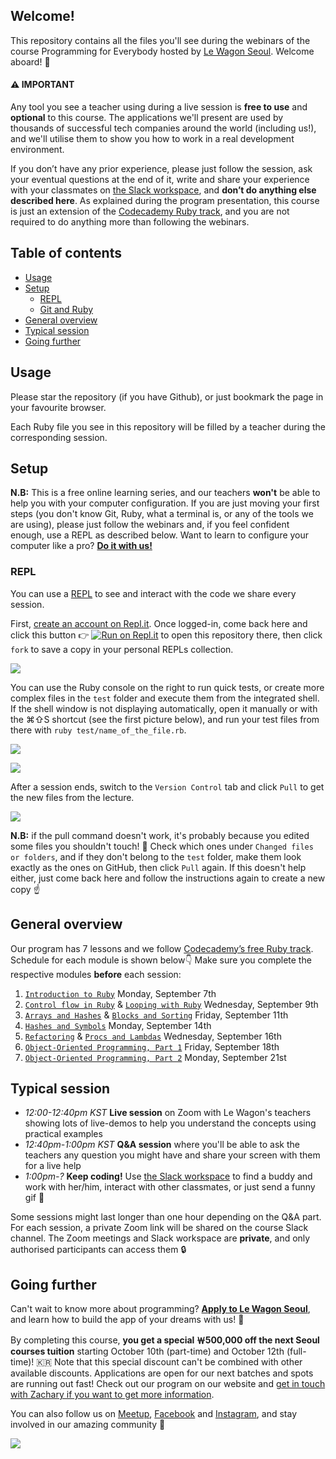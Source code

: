 ## Welcome!

This repository contains all the files you'll see during the webinars of the course Programming for Everybody hosted by [Le Wagon Seoul](https://www.lewagon.com/seoul). Welcome aboard! 🎉

#### ⚠️ IMPORTANT

Any tool you see a teacher using during a live session is **free to use** and **optional** to this course. The applications we'll present are used by thousands of successful tech companies around the world (including us!), and we'll utilise them to show you how to work in a real development environment.

If you don’t have any prior experience, please just follow the session, ask your eventual questions at the end of it, write and share your experience with your classmates on [the Slack workspace](https://le-wagon-seoul.slack.com), and **don’t do anything else described here**. As explained during the program presentation, this course is just an extension of the [Codecademy Ruby track](https://www.codecademy.com/learn/learn-ruby), and you are not required to do anything more than following the webinars.

## Table of contents

- [Usage](#usage)
- [Setup](#setup)
  - [REPL](#repl)
  - [Git and Ruby](#git-and-ruby)
- [General overview](#general-overview)
- [Typical session](#typical-session)
- [Going further](#going-further)

## Usage

Please star the repository (if you have Github), or just bookmark the page in your favourite browser.

Each Ruby file you see in this repository will be filled by a teacher during the corresponding session.

## Setup

**N.B:** This is a free online learning series, and our teachers **won't** be able to help you with your computer configuration. If you are just moving your first steps (you don't know Git, Ruby, what a terminal is, or any of the tools we are using), please just follow the webinars and, if you feel confident enough, use a REPL as described below. Want to learn to configure your computer like a pro? **[Do it with us!](#going-further)**

### REPL

You can use a [REPL](https://en.wikipedia.org/wiki/Read%E2%80%93eval%E2%80%93print_loop) to see and interact with the code we share every session.

First, [create an account on Repl.it](https://repl.it/signup). Once logged-in, come back here and click this button 👉 [![Run on Repl.it](https://repl.it/badge/github/zacharygian/programming4everybody)](https://repl.it/@zacharygian/programming4everybody) to open this repository there, then click `fork` to save a copy in your personal REPLs collection.

![](https://github.com/zacharygian/programming4everybody/raw/master/images/repl1.png)

You can use the Ruby console on the right to run quick tests, or create more complex files in the `test` folder and execute them from the integrated shell.
If the shell window is not displaying automatically, open it manually or with the ⌘⇧S shortcut (see the first picture below), and run your test files from there with `ruby test/name_of_the_file.rb`.

![](https://github.com/zacharygian/programming4everybody/raw/master/images/repl2.png)

![](https://github.com/zacharygian/programming4everybody/raw/master/images/repl3.png)

After a session ends, switch to the `Version Control` tab and click `Pull` to get the new files from the lecture.

![](https://github.com/zacharygian/programming4everybody/raw/master/images/repl4.png)

**N.B:** if the pull command doesn't work, it's probably because you edited some files you shouldn't touch! 🛑 Check which ones under `Changed files or folders`, and if they don't belong to the `test` folder, make them look exactly as the ones on GitHub, then click `Pull` again. If this doesn't help either, just come back here and follow the instructions again to create a new copy ☝️


## General overview

Our program has 7 lessons and we follow [Codecademy’s free Ruby track](https://www.codecademy.com/learn/learn-ruby).
Schedule for each module is shown below👇 Make sure you complete the respective modules **before** each session:

1. [`Introduction to Ruby`](https://github.com/zacharygian/programming4everybody/blob/july-2020/01_introduction.rb) Monday, September 7th
2. [`Control flow in Ruby`](https://github.com/zacharygian/programming4everybody/blob/july-2020/02_control_flow.rb) & [`Looping with Ruby`](https://github.com/zacharygian/programming4everybody/blob/july-2020/03_looping.rb) Wednesday, September 9th
3. [`Arrays and Hashes`](https://github.com/zacharygian/programming4everybody/blob/master/04_arrays_and_hashes.rb) & [`Blocks and Sorting`](https://github.com/zacharygian/programming4everybody/blob/master/05_methods_and_blocks.rb) Friday, September 11th
4. [`Hashes and Symbols`](https://github.com/zacharygian/programming4everybody/blob/master/06_hashes_and_symbols.rb) Monday, September 14th
5. [`Refactoring`](https://github.com/zacharygian/programming4everybody/blob/master/07_refactoring.rb) & [`Procs and Lambdas`](https://github.com/zacharygian/programming4everybody/blob/master/08_procs_and_lambdas.rb) Wednesday, September 16th
6. [`Object-Oriented Programming, Part 1`](https://github.com/zacharygian/programming4everybody/blob/master/09_oop.rb) Friday, September 18th
7. [`Object-Oriented Programming, Part 2`](https://github.com/zacharygian/programming4everybody/blob/master/10_oop.rb) Monday, September 21st

## Typical session

- _12:00-12:40pm KST_ **Live session** on Zoom with Le Wagon's teachers showing lots of live-demos to help you understand the concepts using practical examples
- _12:40pm-1:00pm KST_ **Q&A session** where you'll be able to ask the teachers any question you might have and share your screen with them for a live help
- _1:00pm-?_ **Keep coding!** Use [the Slack workspace](https://le-wagon-seoul.slack.com) to find a buddy and work with her/him, interact with other classmates, or just send a funny gif 🙈

Some sessions might last longer than one hour depending on the Q&A part.
For each session, a private Zoom link will be shared on the course Slack channel. The Zoom meetings and Slack workspace are **private**, and only authorised participants can access them 🔒

## Going further

Can't wait to know more about programming? **[Apply to Le Wagon Seoul](http://www.lewagon.com/seoul/apply)**, and learn how to build the app of your dreams with us! 🚀

By completing this course, **you get a special ￦500,000 off the next Seoul courses tuition** starting October 10th (part-time) and October 12th (full-time)! 🇰🇷
Note that this special discount can't be combined with other available discounts.
Applications are open for our next batches and spots are running out fast! Check out our program on our website and [get in touch with Zachary if you want to get more information](https://lew.ag/zachary).

You can also follow us on [Meetup](https://www.meetup.com/Le-Wagon-Seoul), [Facebook](https://www.facebook.com/lewagonseoul) and [Instagram](https://www.instagram.com/lewagonkorea), and stay involved in our amazing community 🤩

![](https://github.com/zacharygian/programming4everybody/raw/master/images/seoul.jpg)
